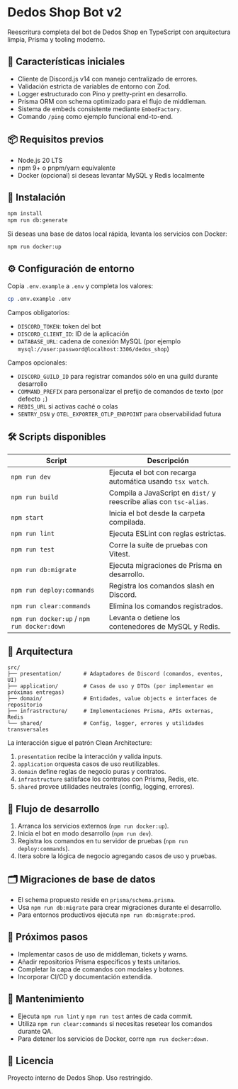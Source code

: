 # Dedos Shop Bot v2

Reescritura completa del bot de Dedos Shop en TypeScript con arquitectura limpia, Prisma y tooling moderno.

## 🚀 Características iniciales
- Cliente de Discord.js v14 con manejo centralizado de errores.
- Validación estricta de variables de entorno con Zod.
- Logger estructurado con Pino y pretty-print en desarrollo.
- Prisma ORM con schema optimizado para el flujo de middleman.
- Sistema de embeds consistente mediante `EmbedFactory`.
- Comando `/ping` como ejemplo funcional end-to-end.

## 📦 Requisitos previos
- Node.js 20 LTS
- npm 9+ o pnpm/yarn equivalente
- Docker (opcional) si deseas levantar MySQL y Redis localmente

## 🔧 Instalación
```bash
npm install
npm run db:generate
```

Si deseas una base de datos local rápida, levanta los servicios con Docker:
```bash
npm run docker:up
```

## ⚙️ Configuración de entorno
Copia `.env.example` a `.env` y completa los valores:
```bash
cp .env.example .env
```
Campos obligatorios:
- `DISCORD_TOKEN`: token del bot
- `DISCORD_CLIENT_ID`: ID de la aplicación
- `DATABASE_URL`: cadena de conexión MySQL (por ejemplo `mysql://user:password@localhost:3306/dedos_shop`)

Campos opcionales:
- `DISCORD_GUILD_ID` para registrar comandos sólo en una guild durante desarrollo
- `COMMAND_PREFIX` para personalizar el prefijo de comandos de texto (por defecto `;`)
- `REDIS_URL` si activas caché o colas
- `SENTRY_DSN` y `OTEL_EXPORTER_OTLP_ENDPOINT` para observabilidad futura

## 🛠️ Scripts disponibles
| Script | Descripción |
| ------ | ----------- |
| `npm run dev` | Ejecuta el bot con recarga automática usando `tsx watch`. |
| `npm run build` | Compila a JavaScript en `dist/` y reescribe alias con `tsc-alias`. |
| `npm start` | Inicia el bot desde la carpeta compilada. |
| `npm run lint` | Ejecuta ESLint con reglas estrictas. |
| `npm run test` | Corre la suite de pruebas con Vitest. |
| `npm run db:migrate` | Ejecuta migraciones de Prisma en desarrollo. |
| `npm run deploy:commands` | Registra los comandos slash en Discord. |
| `npm run clear:commands` | Elimina los comandos registrados. |
| `npm run docker:up` / `npm run docker:down` | Levanta o detiene los contenedores de MySQL y Redis. |

## 🧱 Arquitectura
```
src/
├── presentation/       # Adaptadores de Discord (comandos, eventos, UI)
├── application/        # Casos de uso y DTOs (por implementar en próximas entregas)
├── domain/             # Entidades, value objects e interfaces de repositorio
├── infrastructure/     # Implementaciones Prisma, APIs externas, Redis
└── shared/             # Config, logger, errores y utilidades transversales
```

La interacción sigue el patrón Clean Architecture:
1. `presentation` recibe la interacción y valida inputs.
2. `application` orquesta casos de uso reutilizables.
3. `domain` define reglas de negocio puras y contratos.
4. `infrastructure` satisface los contratos con Prisma, Redis, etc.
5. `shared` provee utilidades neutrales (config, logging, errores).

## 🧪 Flujo de desarrollo
1. Arranca los servicios externos (`npm run docker:up`).
2. Inicia el bot en modo desarrollo (`npm run dev`).
3. Registra los comandos en tu servidor de pruebas (`npm run deploy:commands`).
4. Itera sobre la lógica de negocio agregando casos de uso y pruebas.

## 🗂️ Migraciones de base de datos
- El schema propuesto reside en `prisma/schema.prisma`.
- Usa `npm run db:migrate` para crear migraciones durante el desarrollo.
- Para entornos productivos ejecuta `npm run db:migrate:prod`.

## 🧭 Próximos pasos
- Implementar casos de uso de middleman, tickets y warns.
- Añadir repositorios Prisma específicos y tests unitarios.
- Completar la capa de comandos con modales y botones.
- Incorporar CI/CD y documentación extendida.

## 🧹 Mantenimiento
- Ejecuta `npm run lint` y `npm run test` antes de cada commit.
- Utiliza `npm run clear:commands` si necesitas resetear los comandos durante QA.
- Para detener los servicios de Docker, corre `npm run docker:down`.

## 📄 Licencia
Proyecto interno de Dedos Shop. Uso restringido.
